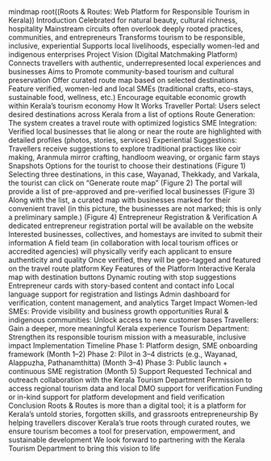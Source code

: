 mindmap
  root((Roots & Routes: Web Platform for Responsible Tourism in Kerala))
    Introduction
      Celebrated for natural beauty, cultural richness, hospitality
      Mainstream circuits often overlook deeply rooted practices, communities, and entrepreneurs
      Transforms tourism to be responsible, inclusive, experiential
      Supports local livelihoods, especially women-led and indigenous enterprises
    Project Vision (Digital Matchmaking Platform)
      Connects travellers with authentic, underrepresented local experiences and businesses
      Aims to
        Promote community-based tourism and cultural preservation
        Offer curated route map based on selected destinations
        Feature verified, women-led and local SMEs (traditional crafts, eco-stays, sustainable food, wellness, etc.)
        Encourage equitable economic growth within Kerala’s tourism economy
    How It Works
      Traveller Portal: Users select desired destinations across Kerala from a list of options
      Route Generation: The system creates a travel route with optimized logistics
      SME Integration: Verified local businesses that lie along or near the route are highlighted with detailed profiles (photos, stories, services)
      Experiential Suggestions: Travellers receive suggestions to explore traditional practices like coir making, Aranmula mirror crafting, handloom weaving, or organic farm stays
      Snapshots
        Options for the tourist to choose their destinations (Figure 1)
        Selecting three destinations, in this case, Wayanad, Thekkady, and Varkala, the tourist can click on “Generate route map” (Figure 2)
        The portal will provide a list of pre-approved and pre-verified local businesses (Figure 3)
        Along with the list, a curated map with businesses marked for their convenient travel (in this picture, the businesses are not marked; this is only a preliminary sample.) (Figure 4)
    Entrepreneur Registration & Verification
      A dedicated entrepreneur registration portal will be available on the website
      Interested businesses, collectives, and homestays are invited to submit their information
      A field team (in collaboration with local tourism offices or accredited agencies) will physically verify each applicant to ensure authenticity and quality
      Once verified, they will be geo-tagged and featured on the travel route platform
    Key Features of the Platform
      Interactive Kerala map with destination buttons
      Dynamic routing with stop suggestions
      Entrepreneur cards with story-based content and contact info
      Local language support for registration and listings
      Admin dashboard for verification, content management, and analytics
    Target Impact
      Women-led SMEs: Provide visibility and business growth opportunities
      Rural & indigenous communities: Unlock access to new customer bases
      Travellers: Gain a deeper, more meaningful Kerala experience
      Tourism Department: Strengthen its responsible tourism mission with a measurable, inclusive impact
    Implementation Timeline
      Phase 1: Platform design, SME onboarding framework (Month 1–2)
      Phase 2: Pilot in 3–4 districts (e.g., Wayanad, Alappuzha, Pathanamthitta) (Month 3–4)
      Phase 3: Public launch + continuous SME registration (Month 5)
    Support Requested
      Technical and outreach collaboration with the Kerala Tourism Department
      Permission to access regional tourism data and local DMO support for verification
      Funding or in-kind support for platform development and field verification
    Conclusion
      Roots & Routes is more than a digital tool; it is a platform for Kerala’s untold stories, forgotten skills, and grassroots entrepreneurship
      By helping travellers discover Kerala’s true roots through curated routes, we ensure tourism becomes a tool for preservation, empowerment, and sustainable development
      We look forward to partnering with the Kerala Tourism Department to bring this vision to life
